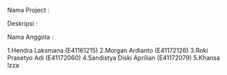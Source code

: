 Nama Project : 

Deskripsi :

Nama Anggota :

1.Hendra Laksmana (E41161215)
2.Morgan Ardianto (E41172126)
3.Roki Prasetyo Adi (E41172060)
4.Sandistya Diski Aprilian (E41172079)
5.Khansa Izza

